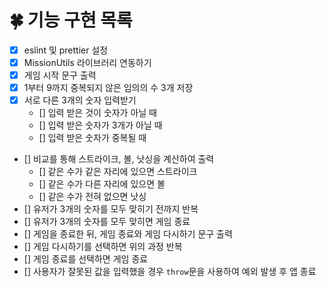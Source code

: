 # 🍀 기능 구현 목록

- [x] eslint 및 prettier 설정
- [x] MissionUtils 라이브러리 연동하기
- [x] 게임 시작 문구 출력
- [x] 1부터 9까지 중복되지 않은 임의의 수 3개 저장
- [x] 서로 다른 3개의 숫자 입력받기
  - [] 입력 받은 것이 숫자가 아닐 때
  - [] 입력 받은 숫자가 3개가 아닐 때
  - [] 입력 받은 숫자가 중복될 때
- [] 비교를 통해 스트라이크, 볼, 낫싱을 계산하여 출력
  - [] 같은 수가 같은 자리에 있으면 스트라이크
  - [] 같은 수가 다른 자리에 있으면 볼
  - [] 같은 수가 전혀 없으면 낫싱
- [] 유저가 3개의 숫자를 모두 맞히기 전까지 반복
- [] 유저가 3개의 숫자를 모두 맞히면 게임 종료
- [] 게임을 종료한 뒤, 게임 종료와 게임 다시하기 문구 출력
- [] 게임 다시하기를 선택하면 위의 과정 반복
- [] 게임 종료를 선택하면 게임 종료
- [] 사용자가 잘못된 값을 입력했을 경우 `throw`문을 사용하여 예외 발생 후 앱 종료
